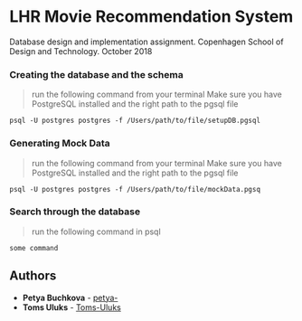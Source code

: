 # LHR Movie Recommendation System

Database design and implementation assignment. Copenhagen School of Design and Technology. October 2018

### Creating the database and the schema
>run the following command from your terminal 
Make sure you have PostgreSQL installed and the right path to the pgsql file
```
psql -U postgres postgres -f /Users/path/to/file/setupDB.pgsql
```


### Generating Mock Data
>run the following command from your terminal
Make sure you have PostgreSQL installed and the right path to the pgsql file
```
psql -U postgres postgres -f /Users/path/to/file/mockData.pgsq
```

### Search through the database
>run the following command in psql
```
some command
```

## Authors

* **Petya Buchkova** - [petya-](https://github.com/petya-)
* **Toms Uluks** - [Toms-Uluks](https://github.com/Toms-Uluks)
